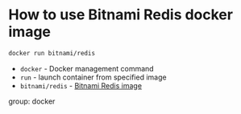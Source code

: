 # How to use Bitnami Redis docker image

```bash
docker run bitnami/redis
```

- `docker` - Docker management command
- `run` - launch container from specified image
- `bitnami/redis` - [Bitnami Redis image](https://hub.docker.com/r/bitnami/redis/)

group: docker


